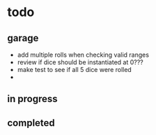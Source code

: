 # todo

## garage

- add multiple rolls when checking valid ranges
- review if dice should be instantiated at 0???
- make test to see if all 5 dice were rolled
- 

## in progress

## completed
